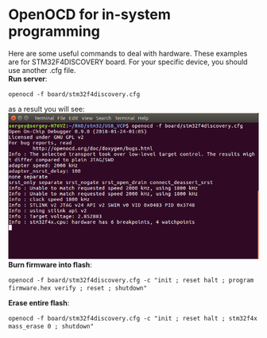 
# OpenOCD for in-system programming
Here are some useful commands to deal with hardware. These examples are for STM32F4DISCOVERY board. For your specific device, you should use another .cfg file.  
**Run server**:  
```
openocd -f board/stm32f4discovery.cfg
```  
as a result you will see:
![armgcc](img/openocd_started.png)  
**Burn firmware into flash**:  
```
openocd -f board/stm32f4discovery.cfg -c "init ; reset halt ; program firmware.hex verify ; reset ; shutdown"
```
**Erase entire flash**:  
```
openocd -f board/stm32f4discovery.cfg -c "init ; reset halt ; stm32f4x mass_erase 0 ; shutdown"
```
